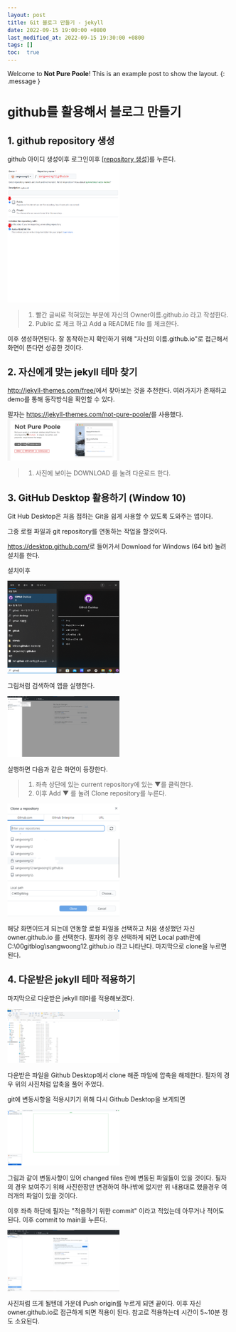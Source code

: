 ```yaml
---
layout: post
title: Git 블로그 만들기 - jekyll
date: 2022-09-15 19:00:00 +0800
last_modified_at: 2022-09-15 19:30:00 +0800
tags: []
toc:  true
---
```

Welcome to **Not Pure Poole**! This is an example post to show the layout.
{: .message }

# github를 활용해서 블로그 만들기

## 1. github repository 생성

github 아이디 생성이후 로그인이후 <a href="github.com/new">[repository 생성]</a>를 누른다.

<img src="/images/first-make-blog/1.png" width="50%" height="50%">

> 1. 빨간 글씨로 적혀있는 부분에 자신의 Owner이름.github.io 라고 작성한다.
> 2. Public 로 체크 하고 Add a README file 를 체크한다.

이후 생성하면된다. 잘 동작하는지 확인하기 위해 "자신의 이름.github.io"로 접근해서 화면이 뜬다면 성공한 것이다.

## 2. 자신에게 맞는 jekyll 테마 찾기

<a href="http://jekyll-themes.com/free/">http://jekyll-themes.com/free/</a>에서 찾아보는 것을 추천한다. 여러가지가 존재하고 demo를 통해 동작방식을 확인할 수 있다.

필자는 <a href="https://jekyll-themes.com/not-pure-poole/">https://jekyll-themes.com/not-pure-poole/</a>를 사용했다.
<img src="/images/first-make-blog/2.png" width="50%" height="50%">

> 1. 사진에 보이는 DOWNLOAD 를 눌려 다운로드 한다.

## 3. GitHub Desktop 활용하기 (Window 10)

Git Hub Desktop은 처음 접하는 Git을 쉽게 사용할 수 있도록 도와주는 앱이다.

그중 로컬 파일과 git repository를 연동하는 작업을 할것이다.

<a href="https://desktop.github.com/">https://desktop.github.com/</a>로 들어가서 Download for Windows (64 bit) 눌려 설치를 한다.

설치이후

<img src="/images/first-make-blog/3.png" width="50%" height="50%">

그림처럼 검색하여 앱을 실행한다.

<img src="/images/first-make-blog/4.png" width="50%" height="50%">

실행하면 다음과 같은 화면이 등장한다. 
> 1. 좌측 상단에 있는 current repository에 있는 ▼를 클릭한다. 
> 2. 이후 Add ▼ 를 눌려 Clone repository를 누른다.

<img src="/images/first-make-blog/5.png" width="50%" height="50%">

해당 화면이뜨게 되는데 연동할 로컬 파일을 선택하고 처음 생성했던 자신owner.github.io 를 선택한다.
필자의 경우 선택하게 되면 Local path란에 C:\00gitblog\sangwoong12.github.io 라고 나타난다. 마지막으로 clone을 누르면 된다.



## 4. 다운받은 jekyll 테마 적용하기

마지막으로 다운받은 jekyll 테마를 적용해보겠다.

<img src="/images/first-make-blog/6.png" width="50%" height="50%">

다운받은 파일을 Github Desktop에서 clone 해준 파일에 압축을 해제한다.
필자의 경우 위의 사진처럼 압축을 풀어 주었다.

git에 변동사항을 적용시키기 위해 다시 Github Desktop을 보게되면 

<img src="/images/first-make-blog/7.png" width="50%" height="50%">

그림과 같이 변동사항이 있어 changed files 란에 변동된 파일들이 있을 것이다.
필자의 경우 보여주기 위해 사진한장만 변경하여 하나밖에 없지만 위 내용대로 했을경우 여러개의 파일이 있을 것이다.

이후 좌측 하단에 필자는 "적용하기 위한 commit" 이라고 적었는데 아무거나 적어도 된다.
이후 commit to main을 누른다.

<img src="/images/first-make-blog/8.png" width="50%" height="50%">

사진처럼 뜨게 될텐데 가운데 Push origin를 누르게 되면 끝이다.
이후 자신owner.github.io로 접근하게 되면 적용이 된다. 참고로 적용하는데 시간이 5~10분 정도 소요된다.
